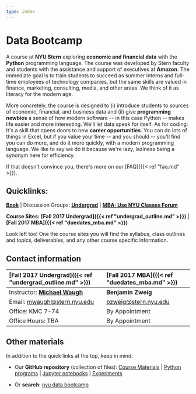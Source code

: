 ```yaml
---
type: index
---
```


# Data Bootcamp

A course at **NYU Stern** exploring **economic and financial data** with the **Python** programming language. The course was developed by Stern faculty and students with the assistance and support of executives at **Amazon**. The immediate goal is to train students to succeed as summer interns and full-time employees of technology companies, but the same skills are valued in finance, marketing, consulting, media, and other areas. We think of it as literacy for the modern age.

More concretely, the course is designed to (i) introduce students to sources of economic, financial, and business data and (ii) give **programming newbies** a sense of how modern software -- in this case Python -- makes life easier and more interesting. We'll let data speak for itself. As for coding: It's a skill that opens doors to new **career opportunities**. You can do lots of things in Excel, but if you value your time -- and you should -- you'll find you can do more, and do it more quickly, with a modern programming language. We like to say we do it because we're lazy, laziness being a synonym here for efficiency.

If that doesn't convince you, there's more on our [FAQ]({{< ref "faq.md" >}}).

## Quicklinks:
 **[Book](https://www.gitbook.com/book/nyudatabootcamp/data-bootcamp/details)** | Discussion Groups: **[Undergrad](https://groups.google.com/d/forum/databootcamp_fall2017_undergrad)** | **[MBA: Use NYU Classes Forum](http://newclasses.nyu.edu/)**

**Course Sites:** **[Fall 2017 Undergrad]({{< ref "undergrad_outline.md" >}})** | **[Fall 2017 MBA]({{< ref "duedates_mba.md" >}})**

 Look left too! One the course sites you will find the syllabus, class outlines and topics, deliverables, and any other course specific information.

## Contact information

[Fall 2017 Undergrad]({{< ref "undergrad_outline.md" >}})  | [Fall 2017 MBA]({{< ref "duedates_mba.md" >}})
:---|:---
Instructor: [**Michael Waugh**](https://www.waugheconomics.com)  |  **Benjamin Zweig**
Email: [mwaugh@stern.nyu.edu](mailto:mwaugh@stern.nyu.edu) |  [bzweig@stern.nyu.edu](mailto:bzweig@stern.nyu.edu)
Office: KMC 7-74   |  By Appointment
Office Hours: TBA  |  By Appointment

## Other materials

In addition to the quick links at the top, keep in mind:

* Our **GitHub repository** (collection of files): [Course Materials](https://github.com/NYUDataBootcamp/Materials) | [Python programs](https://github.com/NYUDataBootcamp/Materials/tree/master/Code/Python) | [Jupyter notebooks](https://github.com/NYUDataBootcamp/Materials/tree/master/Code/notebooks) | [Experiments](https://github.com/NYUDataBootcamp/Lab)

* Or **search**:  [nyu data bootcamp](http://lmgtfy.com/?q=nyu+data+bootcamp)

